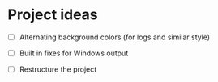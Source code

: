 # Project ideas

- [ ] Alternating background colors (for logs and similar style)

- [ ] Built in fixes for Windows output

- [ ] Restructure the project
